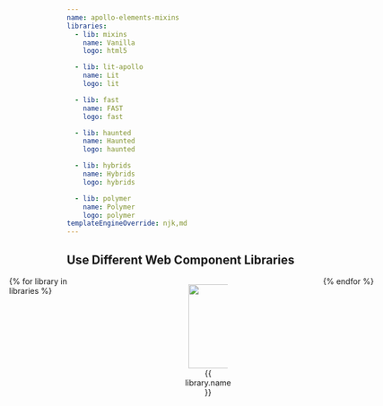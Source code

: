 ```yaml
---
name: apollo-elements-mixins
libraries:
  - lib: mixins
    name: Vanilla
    logo: html5

  - lib: lit-apollo
    name: Lit
    logo: lit

  - lib: fast
    name: FAST
    logo: fast

  - lib: haunted
    name: Haunted
    logo: haunted

  - lib: hybrids
    name: Hybrids
    logo: hybrids

  - lib: polymer
    name: Polymer
    logo: polymer
templateEngineOverride: njk,md
---
```


## Use Different Web Component Libraries
<ul id="libraries">
{% for library in libraries %}
  <li>
    <figure>
      <img src="/_merged_assets/brand-logos/{{ library.logo }}.svg" alt="" width="150px" height="150px"/>
      <figcaption>{{ library.name }}</figcaption>
    </figure>
  </li>
{% endfor %}
</ul>

<style data-helmett>
#libraries {
  display: grid;
  grid-template-columns: repeat(3, 150px);
  grid-template-rows: repeat(2, min-content);
  gap: 100px 130px;
  list-style-type: none;
  place-content: center;
}

#libraries li,
#libraries {
  margin: 0;
  padding: 0;
}

#libraries li {
  display: contents;
}

#libraries a {
  color: inherit;
  font-weight: bold;
  text-transform: uppercase;
  letter-spacing: 0.9;
  padding: 20px;
  display: flex;
  text-decoration: none;
  border-radius: 100%;
  transition: background 0.2s ease-in-out;
  height: 100%;
  outline: none;
}

#libraries figure {
  display: flex;
  flex-flow: column;
  align-items: center;
  justify-content: center;
}

#libraries figcaption {
  text-align: center;
}

#libraries img {
  width: 150px;
}

#libraries a:hover figcaption,
#libraries a:focus figcaption {
  color: var(--primary-color-lighter);
  text-shadow: 2px 2px 2px var(--footer-background);
}

@media (prefers-color-scheme: dark) {
  #libraries a:hover figcaption,
  #libraries a:focus figcaption {
    text-shadow: 2px 2px 2px var(--primary-color-darker);
  }
}

</style>
